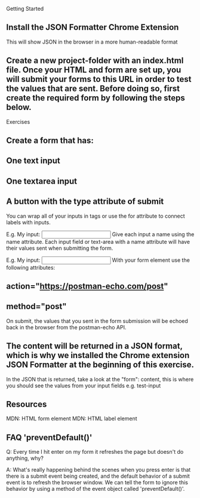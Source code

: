 Getting Started

## Install the JSON Formatter Chrome Extension

This will show JSON in the browser in a more human-readable format

## Create a new project-folder with an index.html file. Once your HTML and form are set up, you will submit your forms to this URL in order to test the values that are sent. Before doing so, first create the required form by following the steps below.

Exercises

## Create a form that has:

## One text input

## One textarea input

## A button with the type attribute of submit

You can wrap all of your inputs in <label> tags or use the for attribute to connect labels with inputs.

E.g. <label>My input: <input type="text" /></label>
Give each input a name using the name attribute. Each input field or text-area with a name attribute will have their values sent when submitting the form.

E.g. <label>My input: <input type="text" name="test-input" /></label>
With your form element use the following attributes:

## action="https://postman-echo.com/post"

## method="post"

On submit, the values that you sent in the form submission will be echoed back in the browser from the postman-echo API.

## The content will be returned in a JSON format, which is why we installed the Chrome extension JSON Formatter at the beginning of this exercise.

In the JSON that is returned, take a look at the "form": content, this is where you should see the values from your input fields e.g. test-input

## Resources

MDN: HTML form element
MDN: HTML label element

## FAQ 'preventDefault()'

Q: Every time I hit enter on my form it refreshes the page but doesn't do anything, why?

A: What's really happening behind the scenes when you press enter is that there is a submit event being created, and the default behavior of a submit event is to refresh the browser window. We can tell the form to ignore this behavior by using a method of the event object called 'preventDefault()'.
